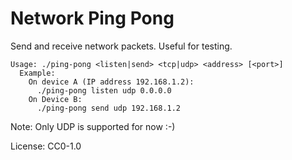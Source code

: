 # Network Ping Pong

Send and receive network packets. Useful for testing. 

```
Usage: ./ping-pong <listen|send> <tcp|udp> <address> [<port>]
  Example:
    On device A (IP address 192.168.1.2):
      ./ping-pong listen udp 0.0.0.0
    On Device B:
      ./ping-pong send udp 192.168.1.2
```

Note: Only UDP is supported for now :-)

License: CC0-1.0
